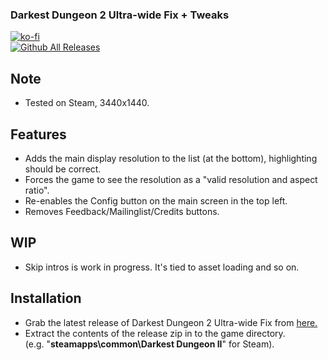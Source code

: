 ### Darkest Dungeon 2 Ultra-wide Fix + Tweaks

[![ko-fi](https://ko-fi.com/img/githubbutton_sm.svg)](https://ko-fi.com/F2F2DI3WA)<br>
[![Github All Releases](https://img.shields.io/github/downloads/p1xel8ted/DarkestDungeon2/total.svg)](https://github.com/p1xel8ted/DarkestDungeon2/releases)

## Note

- Tested on Steam, 3440x1440.

## Features

- Adds the main display resolution to the list (at the bottom), highlighting should be correct.
- Forces the game to see the resolution as a "valid resolution and aspect ratio".
- Re-enables the Config button on the main screen in the top left.
- Removes Feedback/Mailinglist/Credits buttons.

## WIP

- Skip intros is work in progress. It's tied to asset loading and so on.

## Installation

- Grab the latest release of Darkest Dungeon 2 Ultra-wide Fix from [here.](https://github.com/p1xel8ted/DarkestDungeon2/releases)
- Extract the contents of the release zip in to the game directory.<br />(e.g. "**steamapps\common\Darkest Dungeon II**" for Steam).
